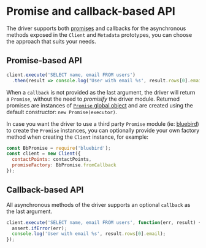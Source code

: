 # Promise and callback-based API

The driver supports both [promises][promise] and callbacks for the asynchronous methods exposed in the `Client` and
`Metadata` prototypes, you can choose the approach that suits your needs.

## Promise-based API

```javascript
client.execute('SELECT name, email FROM users')
  .then(result => console.log('User with email %s', result.rows[0].email));
```

When a `callback` is not provided as the last argument, the driver will return a `Promise`, without the need to 
_promisify_ the driver module. Returned promises are instances of [`Promise` global object][promise] and are created
using the default constructor: `new Promise(executor)`.

In case you want the driver to use a third party `Promise` module (ie: [bluebird][bluebird]) to create the `Promise`
instances, you can optionally provide your own factory method when creating the `Client` instance, for example:

```javascript
const BbPromise = require('bluebird');
const client = new Client({
  contactPoints: contactPoints,
  promiseFactory: BbPromise.fromCallback
});
```

## Callback-based API

All asynchronous methods of the driver supports an optional `callback` as the last argument.

```javascript
client.execute('SELECT name, email FROM users', function(err, result) {
  assert.ifError(err);
  console.log('User with email %s', result.rows[0].email);
});
```

[promise]: https://developer.mozilla.org/en/docs/Web/JavaScript/Reference/Global_Objects/Promise
[bluebird]: http://bluebirdjs.com/